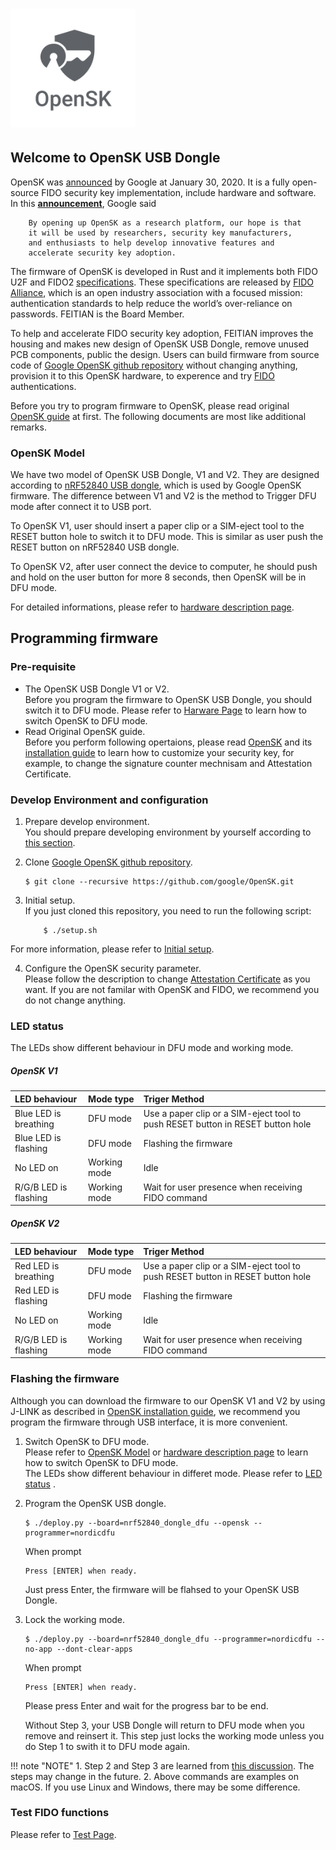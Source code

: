 # <img alt="OpenSK logo" src="images/OpenSK.svg" width="200px">
## Welcome to OpenSK USB Dongle

OpenSK was [announced](https://security.googleblog.com/2020/01/say-hello-to-opensk-fully-open-source.html "Say hello to OpenSK: a fully open-source security key implementation") by Google at January 30, 2020. It is a fully open-source FIDO security key implementation, include hardware and software.  
In this [**announcement**](https://security.googleblog.com/2020/01/say-hello-to-opensk-fully-open-source.html "Say hello to OpenSK: a fully open-source security key implementation"), Google said  
```
    By opening up OpenSK as a research platform, our hope is that 
    it will be used by researchers, security key manufacturers, 
    and enthusiasts to help develop innovative features and 
    accelerate security key adoption.
```
The firmware of OpenSK is developed in Rust and it implements both FIDO U2F and FIDO2 [specifications](https://fidoalliance.org/specs/fido2/fido-client-to-authenticator-protocol-v2.1-rd-20191217.html). These specifications are released by [FIDO Alliance](https://fidoalliance.org/ "FIDO Alliance"), which is an open industry association with a focused mission: authentication standards to help reduce the world’s over-reliance on passwords. FEITIAN is the Board Member.

To help and accelerate FIDO security key adoption, FEITIAN improves the housing and makes new design of OpenSK USB Dongle, remove unused PCB components, public the design. Users can build firmware from source code of [Google OpenSK github repository](https://github.com/google/opensk "OpenSK") without changing anything, provision it to this OpenSK hardware, to experence and try [FIDO](https://fidoalliance.org/ "FIDO Alliance") authentications.

Before you try to program firmware to OpenSK, please read original [OpenSK guide](https://github.com/google/OpenSK) at first. The following documents are most like additional remarks.

### OpenSK Model
We have two model of OpenSK USB Dongle, V1 and V2. They are designed according to [nRF52840 USB dongle](https://www.nordicsemi.com/Software-and-tools/Development-Kits/nRF52840-Dongle), which is used by Google OpenSK firmware. The difference between V1 and V2 is the method to Trigger DFU mode after connect it to USB port.   

To OpenSK V1, user should insert a paper clip or a SIM-eject tool to the RESET button hole to switch it to DFU mode. This is similar as user push the RESET button on nRF52840 USB dongle.  

To OpenSK V2, after user connect the device to computer, he should push and hold on the user button for more 8 seconds, then OpenSK will be in DFU mode.  

For detailed informations, please refer to [hardware description page](./hardware.md).

## Programming firmware

### Pre-requisite

- The OpenSK USB Dongle V1 or V2.  
Before you program the firmware to OpenSK USB Dongle, you should switch it to DFU mode. Please refer to [Harware Page](./hardware.md) to learn how to switch OpenSK to DFU mode.
- Read Original OpenSK guide.  
Before you perform following opertaions, please read [OpenSK](https://github.com/google/opensk) and its [installation guide](https://github.com/google/OpenSK/blob/master/docs/install.md) to learn how to customize your security key, for example, to change the signature counter mechnisam and Attestation Certificate.

### Develop Environment and configuration
1. Prepare develop environment.  
You should prepare developing environment by yourself according to [this section](https://github.com/google/OpenSK/blob/master/docs/install.md#software).
2. Clone [Google OpenSK github repository](https://github.com/google/opensk "OpenSK").  
    ```
    $ git clone --recursive https://github.com/google/OpenSK.git
    ```

3. Initial setup.  
If you just cloned this repository, you need to run the following script:  
    ``` 
        $ ./setup.sh
    ```  
For more information, please refer to [Initial setup](https://github.com/google/OpenSK/blob/master/docs/install.md#initial-setup).  

4. Configure the OpenSK security parameter.  
Please follow the description to change [Attestation Certificate](https://github.com/google/OpenSK/blob/master/docs/install.md#replacing-the-certificates) as you want. If you are not familar with OpenSK and FIDO, we recommend you do not change anything.

### LED status
The LEDs show different behaviour in DFU mode and working mode.

##### OpenSK V1
| LED behaviour |  Mode type | Triger Method |
| :-- | :-- | :-- |
| Blue LED is breathing | DFU mode | Use a paper clip or a SIM-eject tool to push RESET button in RESET button hole |
| Blue LED is flashing | DFU mode | Flashing the firmware |
| No LED on | Working mode | Idle |
| R/G/B LED is flashing | Working mode | Wait for user presence when receiving FIDO command |

##### OpenSK V2
| LED behaviour |  Mode type | Triger Method |
| :-- | :-- | :-- |
| Red LED is breathing | DFU mode | Use a paper clip or a SIM-eject tool to push RESET button in RESET button hole |
| Red LED is flashing | DFU mode | Flashing the firmware |
| No LED on | Working mode | Idle |
| R/G/B LED is flashing | Working mode | Wait for user presence when receiving FIDO command |

### Flashing the firmware

Although you can download the firmware to our OpenSK V1 and V2 by using J-LINK as described in [OpenSK installation guide](https://github.com/google/OpenSK/blob/master/docs/install.md), we recommend you program the firmware through USB interface, it is more convenient.  

1. Switch OpenSK to DFU mode.  
Please refer to [OpenSK Model](./index.md#opensk-model) or [hardware description page](./hardware.md) to learn how to switch OpenSK to DFU mode.  
The LEDs show different behaviour in differet mode. Please refer to [LED status](./hardware.md#LED) .
2. Program the OpenSK USB dongle.  
    ```
    $ ./deploy.py --board=nrf52840_dongle_dfu --opensk --programmer=nordicdfu
    ```  
    When prompt   
    ```
    Press [ENTER] when ready.  
    ```  
    Just press Enter, the firmware will be flahsed to your OpenSK USB Dongle.  

3. Lock the working mode.  
    ```
    $ ./deploy.py --board=nrf52840_dongle_dfu --programmer=nordicdfu --no-app --dont-clear-apps
    ```  
    When prompt   
    ```
    Press [ENTER] when ready.  
    ```  
    Please press Enter and wait for the progress bar to be end.

    Without Step 3, your USB Dongle will return to DFU mode when you remove and reinsert it. This step just locks the working mode unless you do Step 1 to swith it to DFU mode again.

!!! note "NOTE"
    1. Step 2 and Step 3 are learned from [this discussion](https://github.com/google/OpenSK/issues/81 "Flash USB dongle without additional hardware"). The steps may change in the future.
    2. Above commands are examples on macOS. If you use Linux and Windows, there may be some difference.

### Test FIDO functions  
Please refer to [Test Page](./test.md).  

